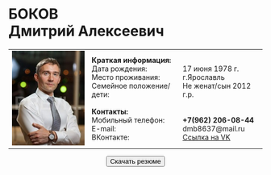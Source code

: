 <h1>БОКОВ
<br>Дмитрий Алексеевич</h1>
<table>
  <tbody>
    <tr>
      <td align="CENTER"><img src="1_MG_3769.jpg"></td>
      <td align="LEFT"><b>Краткая информация:</b><br>Дата рождения:<br>Место проживания:<br>Семейное положение/дети:<br><br><b>Контакты:</b><br>Мобильный телефон:<br>E-mail:<br>ВКонтакте:</td>
      <td align="LEFT"><br>17 июня 1978 г.<br>г.Ярославль<br>Не женат/сын 2012 г.р.<br><br><br><strong>+7(962) 206-08-44</strong><br>dmb8637@mail.ru<br><a HREF="https://vk.com/id32994005" target="_blank">Ссылка на VK</a></td>
    </tr>
  </tbody>
</table>
<p align="center"><a href="anketa_D_A_Bokov.docx"><button>Скачать резюме</button></a></p>

